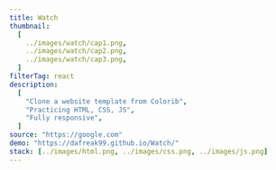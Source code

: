```yaml
---
title: Watch
thumbnail:
  [
    ../images/watch/cap1.png,
    ../images/watch/cap2.png,
    ../images/watch/cap3.png,
  ]
filterTag: react
description:
  [
    "Clone a website template from Colorib",
    "Practicing HTML, CSS, JS",
    "Fully responsive",
  ]
source: "https://google.com"
demo: "https://dafreak99.github.io/Watch/"
stack: [../images/html.png, ../images/css.png, ../images/js.png]
---
```

